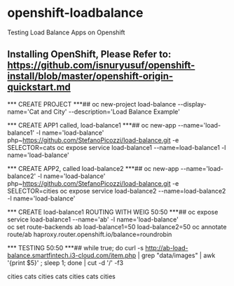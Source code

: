 # openshift-loadbalance
Testing Load Balance Apps on Openshift
## Installing OpenShift, Please Refer to: https://github.com/isnuryusuf/openshift-install/blob/master/openshift-origin-quickstart.md



*** CREATE PROJECT ***##
oc new-project load-balance --display-name='Cat and City' --description='Load Balance Example'


*** CREATE APP1 called, load-balance1 ***##
oc new-app --name='load-balance1' -l name='load-balance' php~https://github.com/StefanoPicozzi/load-balance.git -e SELECTOR=cats
oc expose service load-balance1 --name=load-balance1 -l name='load-balance'


*** CREATE APP2, called load-balance2 ***##
oc new-app --name='load-balance2' -l name='load-balance' php~https://github.com/StefanoPicozzi/load-balance.git -e SELECTOR=cities
oc expose service load-balance2 --name=load-balance2 -l name='load-balance'


*** CREATE load-balance1 ROUTING WITH WEIG 50:50 ***##
oc expose service load-balance1 --name='ab' -l name='load-balance'  
oc set route-backends ab load-balance1=50 load-balance2=50
oc annotate route/ab haproxy.router.openshift.io/balance=roundrobin 


*** TESTING 50:50 ***##
while true; do curl -s http://ab-load-balance.smartfintech.i3-cloud.com/item.php | grep "data/images" | awk '{print $5}' ; sleep 1; done | cut -d '/' -f3

cities
cats
cities
cats
cities
cats
cities
